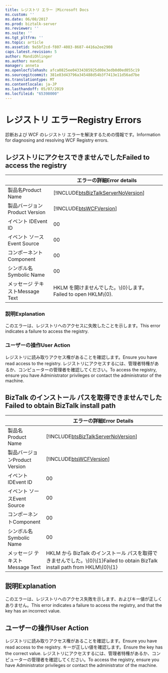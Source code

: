 ```yaml
---
title: レジストリ エラー |Microsoft Docs
ms.custom: ''
ms.date: 06/08/2017
ms.prod: biztalk-server
ms.reviewer: ''
ms.suite: ''
ms.tgt_pltfrm: ''
ms.topic: article
ms.assetid: 9a5bf2cd-f807-4083-8687-4416a2ee2908
caps.latest.revision: 5
author: MandiOhlinger
ms.author: mandia
manager: anneta
ms.openlocfilehash: afca0825ee04334385925d08e3edb0d0ed055c19
ms.sourcegitcommit: 381e83d43796a345488d54b3f7413e11d56ad7be
ms.translationtype: MT
ms.contentlocale: ja-JP
ms.lasthandoff: 05/07/2019
ms.locfileid: "65398000"
---
```

# <a name="registry-errors"></a><span data-ttu-id="14bfc-102">レジストリ エラー</span><span class="sxs-lookup"><span data-stu-id="14bfc-102">Registry Errors</span></span>
<span data-ttu-id="14bfc-103">診断および WCF のレジストリ エラーを解決するための情報です。</span><span class="sxs-lookup"><span data-stu-id="14bfc-103">Information for diagnosing and resolving WCF Registry errors.</span></span>  

## <a name="failed-to-access-the-registry"></a><span data-ttu-id="14bfc-104">レジストリにアクセスできませんでした</span><span class="sxs-lookup"><span data-stu-id="14bfc-104">Failed to access the registry</span></span>
  
|                 |                                   <span data-ttu-id="14bfc-105">エラーの詳細</span><span class="sxs-lookup"><span data-stu-id="14bfc-105">Error details</span></span>                                    |
|-----------------|------------------------------------------------------------------------------------|
|  <span data-ttu-id="14bfc-106">製品名</span><span class="sxs-lookup"><span data-stu-id="14bfc-106">Product Name</span></span>   | [!INCLUDE[btsBizTalkServerNoVersion](../includes/btsbiztalkservernoversion-md.md)] |
| <span data-ttu-id="14bfc-107">製品バージョン</span><span class="sxs-lookup"><span data-stu-id="14bfc-107">Product Version</span></span> |             [!INCLUDE[btsWCFVersion](../includes/btswcfversion-md.md)]             |
|    <span data-ttu-id="14bfc-108">イベント ID</span><span class="sxs-lookup"><span data-stu-id="14bfc-108">Event ID</span></span>     |                                         <span data-ttu-id="14bfc-109">0</span><span class="sxs-lookup"><span data-stu-id="14bfc-109">0</span></span>                                          |
|  <span data-ttu-id="14bfc-110">イベント ソース</span><span class="sxs-lookup"><span data-stu-id="14bfc-110">Event Source</span></span>   |                                         <span data-ttu-id="14bfc-111">0</span><span class="sxs-lookup"><span data-stu-id="14bfc-111">0</span></span>                                          |
|    <span data-ttu-id="14bfc-112">コンポーネント</span><span class="sxs-lookup"><span data-stu-id="14bfc-112">Component</span></span>    |                                         <span data-ttu-id="14bfc-113">0</span><span class="sxs-lookup"><span data-stu-id="14bfc-113">0</span></span>                                          |
|  <span data-ttu-id="14bfc-114">シンボル名</span><span class="sxs-lookup"><span data-stu-id="14bfc-114">Symbolic Name</span></span>  |                                         <span data-ttu-id="14bfc-115">0</span><span class="sxs-lookup"><span data-stu-id="14bfc-115">0</span></span>                                          |
|  <span data-ttu-id="14bfc-116">メッセージ テキスト</span><span class="sxs-lookup"><span data-stu-id="14bfc-116">Message Text</span></span>   |                             <span data-ttu-id="14bfc-117">HKLM を開けませんでした。\\{0}します。</span><span class="sxs-lookup"><span data-stu-id="14bfc-117">Failed to open HKLM\\{0}.</span></span>                              |
  
### <a name="explanation"></a><span data-ttu-id="14bfc-118">説明</span><span class="sxs-lookup"><span data-stu-id="14bfc-118">Explanation</span></span>  
 <span data-ttu-id="14bfc-119">このエラーは、レジストリへのアクセスに失敗したことを示します。</span><span class="sxs-lookup"><span data-stu-id="14bfc-119">This error indicates a failure to access the registry.</span></span>  
  
### <a name="user-action"></a><span data-ttu-id="14bfc-120">ユーザーの操作</span><span class="sxs-lookup"><span data-stu-id="14bfc-120">User Action</span></span>  
 <span data-ttu-id="14bfc-121">レジストリに読み取りアクセス権があることを確認します。</span><span class="sxs-lookup"><span data-stu-id="14bfc-121">Ensure you have read access to the registry.</span></span> <span data-ttu-id="14bfc-122">レジストリにアクセスするには、管理者特権があるか、コンピューターの管理者を確認してください。</span><span class="sxs-lookup"><span data-stu-id="14bfc-122">To access the registry, ensure you have Administrator privileges or contact the administrator of the machine.</span></span>
 
## <a name="failed-to-obtain-biztalk-install-path"></a><span data-ttu-id="14bfc-123">BizTalk のインストール パスを取得できませんでした</span><span class="sxs-lookup"><span data-stu-id="14bfc-123">Failed to obtain BizTalk install path</span></span>
  
|                 |                                   <span data-ttu-id="14bfc-124">エラーの詳細</span><span class="sxs-lookup"><span data-stu-id="14bfc-124">Error Details</span></span>                                    |
|-----------------|------------------------------------------------------------------------------------|
|  <span data-ttu-id="14bfc-125">製品名</span><span class="sxs-lookup"><span data-stu-id="14bfc-125">Product Name</span></span>   | [!INCLUDE[btsBizTalkServerNoVersion](../includes/btsbiztalkservernoversion-md.md)] |
| <span data-ttu-id="14bfc-126">製品バージョン</span><span class="sxs-lookup"><span data-stu-id="14bfc-126">Product Version</span></span> |             [!INCLUDE[btsWCFVersion](../includes/btswcfversion-md.md)]             |
|    <span data-ttu-id="14bfc-127">イベント ID</span><span class="sxs-lookup"><span data-stu-id="14bfc-127">Event ID</span></span>     |                                         <span data-ttu-id="14bfc-128">0</span><span class="sxs-lookup"><span data-stu-id="14bfc-128">0</span></span>                                          |
|  <span data-ttu-id="14bfc-129">イベント ソース</span><span class="sxs-lookup"><span data-stu-id="14bfc-129">Event Source</span></span>   |                                         <span data-ttu-id="14bfc-130">0</span><span class="sxs-lookup"><span data-stu-id="14bfc-130">0</span></span>                                          |
|    <span data-ttu-id="14bfc-131">コンポーネント</span><span class="sxs-lookup"><span data-stu-id="14bfc-131">Component</span></span>    |                                         <span data-ttu-id="14bfc-132">0</span><span class="sxs-lookup"><span data-stu-id="14bfc-132">0</span></span>                                          |
|  <span data-ttu-id="14bfc-133">シンボル名</span><span class="sxs-lookup"><span data-stu-id="14bfc-133">Symbolic Name</span></span>  |                                         <span data-ttu-id="14bfc-134">0</span><span class="sxs-lookup"><span data-stu-id="14bfc-134">0</span></span>                                          |
|  <span data-ttu-id="14bfc-135">メッセージ テキスト</span><span class="sxs-lookup"><span data-stu-id="14bfc-135">Message Text</span></span>   |             <span data-ttu-id="14bfc-136">HKLM から BizTalk のインストール パスを取得できませんでした。\\{0}\\{1}</span><span class="sxs-lookup"><span data-stu-id="14bfc-136">Failed to obtain BizTalk install path from HKLM\\{0}\\{1}</span></span>              |
  
## <a name="explanation"></a><span data-ttu-id="14bfc-137">説明</span><span class="sxs-lookup"><span data-stu-id="14bfc-137">Explanation</span></span>  
 <span data-ttu-id="14bfc-138">このエラーは、レジストリへのアクセス失敗を示します、およびキー値が正しくありません。</span><span class="sxs-lookup"><span data-stu-id="14bfc-138">This error indicates a failure to access the registry, and that the key has an incorrect value.</span></span>  
  
## <a name="user-action"></a><span data-ttu-id="14bfc-139">ユーザーの操作</span><span class="sxs-lookup"><span data-stu-id="14bfc-139">User Action</span></span>  
 <span data-ttu-id="14bfc-140">レジストリに読み取りアクセス権があることを確認します。</span><span class="sxs-lookup"><span data-stu-id="14bfc-140">Ensure you have read access to the registry.</span></span> <span data-ttu-id="14bfc-141">キーが正しい値を確認します。</span><span class="sxs-lookup"><span data-stu-id="14bfc-141">Ensure the key has the correct value.</span></span> <span data-ttu-id="14bfc-142">レジストリにアクセスするには、管理者特権があるか、コンピューターの管理者を確認してください。</span><span class="sxs-lookup"><span data-stu-id="14bfc-142">To access the registry, ensure you have Administrator privileges or contact the administrator of the machine.</span></span> 